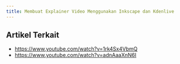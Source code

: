 ```yaml
---
title: Membuat Explainer Video Menggunakan Inkscape dan Kdenlive
---
```


## Artikel Terkait
- https://www.youtube.com/watch?v=1rk4Sx4VbmQ
- https://www.youtube.com/watch?v=adnAaaXnN6I
